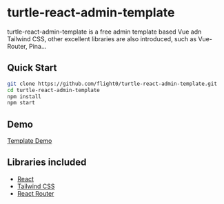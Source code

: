 # turtle-react-admin-template

turtle-react-admin-template is a free admin template based Vue adn Tailwind CSS, other excellent libraries are also introduced, such as Vue-Router, Pina...

## Quick Start

```sh
git clone https://github.com/flight0/turtle-react-admin-template.git
cd turtle-react-admin-template
npm install
npm start
```

## Demo

[Template Demo](https://turtle-react.guixing.fun)
  
## Libraries included

* [React](https://reactjs.org/)
* [Tailwind CSS](https://tailwindcss.com/)
* [React Router](https://reactrouter.com/)
